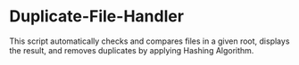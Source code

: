 # Duplicate-File-Handler
 This script automatically checks and compares files in a given root, displays the result, and removes duplicates by applying Hashing Algorithm.
